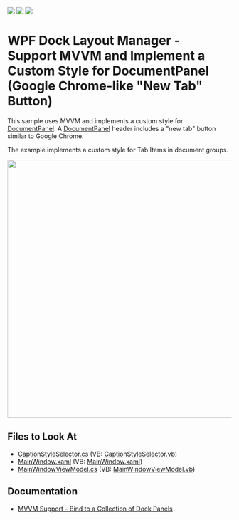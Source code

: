<!-- default badges list -->
![](https://img.shields.io/endpoint?url=https://codecentral.devexpress.com/api/v1/VersionRange/128643932/22.2.2%2B)
[![](https://img.shields.io/badge/Open_in_DevExpress_Support_Center-FF7200?style=flat-square&logo=DevExpress&logoColor=white)](https://supportcenter.devexpress.com/ticket/details/E3922)
[![](https://img.shields.io/badge/📖_How_to_use_DevExpress_Examples-e9f6fc?style=flat-square)](https://docs.devexpress.com/GeneralInformation/403183)
<!-- default badges end -->
# WPF Dock Layout Manager - Support MVVM and Implement a Custom Style for DocumentPanel (Google Chrome-like "New Tab" Button)

This sample uses MVVM and implements a custom style for [DocumentPanel](https://docs.devexpress.com/WPF/DevExpress.Xpf.Docking.DocumentPanel). A [DocumentPanel](https://docs.devexpress.com/WPF/DevExpress.Xpf.Docking.DocumentPanel) header includes a "new tab" button similar to Google Chrome.

The example implements a custom style for Tab Items in document groups.

<img src="https://user-images.githubusercontent.com/12169834/175378688-a82b4eeb-08b9-4017-98cb-32611102046a.png" width=580px/>


<!-- default file list -->
## Files to Look At

* [CaptionStyleSelector.cs](./CS/CaptionStyleSelector.cs) (VB: [CaptionStyleSelector.vb](./VB/CaptionStyleSelector.vb))
* [MainWindow.xaml](./CS/MainWindow.xaml) (VB: [MainWindow.xaml](./VB/MainWindow.xaml))
* [MainWindowViewModel.cs](./CS/ViewModels/MainWindowViewModel.cs) (VB: [MainWindowViewModel.vb](./VB/ViewModels/MainWindowViewModel.vb))
<!-- default file list end -->

## Documentation

- [MVVM Support - Bind to a Collection of Dock Panels](https://docs.devexpress.com/WPF/11386/controls-and-libraries/layout-management/dock-windows/bind-to-a-collection-of-dock-panels)
